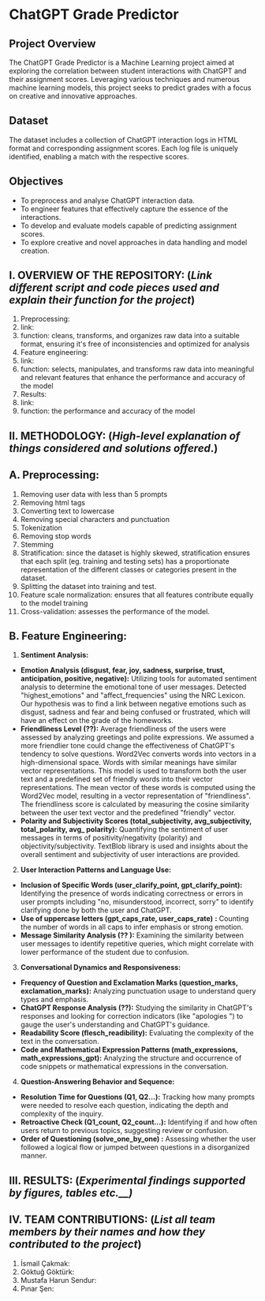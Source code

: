 # ChatGPT Grade Predictor

## Project Overview
The ChatGPT Grade Predictor is a Machine Learning project aimed at exploring the correlation between student interactions with ChatGPT and their assignment scores. Leveraging various techniques and numerous machine learning models, this project seeks to predict grades with a focus on creative and innovative approaches.

## Dataset
The dataset includes a collection of ChatGPT interaction logs in HTML format and corresponding assignment scores. Each log file is uniquely identified, enabling a match with the respective scores.

## Objectives
- To preprocess and analyse ChatGPT interaction data.
- To engineer features that effectively capture the essence of the interactions.
- To develop and evaluate models capable of predicting assignment scores.
- To explore creative and novel approaches in data handling and model creation.

## I. OVERVIEW OF THE REPOSITORY: (_Link different script and code pieces used and explain their function for the project_)

1. Preprocessing:
  1. link:
  2. function: cleans, transforms, and organizes raw data into a suitable format, ensuring it's free of inconsistencies and optimized for analysis
2. Feature engineering:
  1. link:
  2. function: selects, manipulates, and transforms raw data into meaningful and relevant features that enhance the performance and accuracy of the model
3. Results:
  1. link:
  2. function: the performance and accuracy of the model

## II. METHODOLOGY: (_High-level explanation of things considered and solutions offered_.)

## A. Preprocessing:

1. Removing user data with less than 5 prompts
2. Removing html tags
3. Converting text to lowercase
4. Removing special characters and punctuation
5. Tokenization
6. Removing stop words
7. Stemming
8. Stratification: since the dataset is highly skewed, stratification ensures that each split (eg. training and testing sets) has a proportionate representation of the different classes or categories present in the dataset.
9. Splitting the dataset into training and test.
10. Feature scale normalization: ensures that all features contribute equally to the model training
11. Cross-validation: assesses the performance of the model.

## B. Feature Engineering:

1. **Sentiment Analysis:**

- **Emotion Analysis (disgust, fear, joy, sadness, surprise, trust, anticipation, positive, negative):** Utilizing tools for automated sentiment analysis to determine the emotional tone of user messages. Detected "highest\_emotions" and "affect\_frequencies" using the NRC Lexicon. Our hypothesis was to find a link between negative emotions such as disgust, sadness and fear and being confused or frustrated, which will have an effect on the grade of the homeworks.
- **Friendliness Level (??):** Average friendliness of the users were assessed by analyzing greetings and polite expressions. We assumed a more friendlier tone could change the effectiveness of ChatGPT's tendency to solve questions. Word2Vec converts words into vectors in a high-dimensional space. Words with similar meanings have similar vector representations. This model is used to transform both the user text and a predefined set of friendly words into their vector representations. The mean vector of these words is computed using the Word2Vec model, resulting in a vector representation of "friendliness". The friendliness score is calculated by measuring the cosine similarity between the user text vector and the predefined "friendly" vector.
- **Polarity and Subjectivity Scores (total\_subjectivity, avg\_subjectivity, total\_polarity, avg\_ polarity):** Quantifying the sentiment of user messages in terms of positivity/negativity (polarity) and objectivity/subjectivity. TextBlob library is used and insights about the overall sentiment and subjectivity of user interactions are provided.

2. **User Interaction Patterns and Language Use:**

- **Inclusion of Specific Words (user\_clarify\_point, gpt\_clarify\_point):** Identifying the presence of words indicating correctness or errors in user prompts including "no, misunderstood, incorrect, sorry" to identify clarifying done by both the user and ChatGPT.
- **Use of uppercase letters (gpt\_caps\_rate, user\_caps\_rate)**  **:** Counting the number of words in all caps to infer emphasis or strong emotion.
- **Message Similarity Analysis (?? ):** Examining the similarity between user messages to identify repetitive queries, which might correlate with lower performance of the student due to confusion.

3. **Conversational Dynamics and Responsiveness:**

- **Frequency of Question and Exclamation Marks (question\_marks, exclamation\_marks):** Analyzing punctuation usage to understand query types and emphasis.
- **ChatGPT Response Analysis (??):** Studying the similarity in ChatGPT's responses and looking for correction indicators (like "apologies ") to gauge the user's understanding and ChatGPT's guidance.
- **Readability Score (flesch\_readibility):** Evaluating the complexity of the text in the conversation.
- **Code and Mathematical Expression Patterns (math\_expressions, math\_expressions\_gpt):** Analyzing the structure and occurrence of code snippets or mathematical expressions in the conversation.

4. **Question-Answering Behavior and Sequence:**

- **Resolution Time for Questions (Q1, Q2…):** Tracking how many prompts were needed to resolve each question, indicating the depth and complexity of the inquiry.
- **Retroactive Check (Q1\_count, Q2\_count…):** Identifying if and how often users return to previous topics, suggesting review or confusion.
- **Order of Questioning (solve\_one\_by\_one) :** Assessing whether the user followed a logical flow or jumped between questions in a disorganized manner.

## III. RESULTS: (_Experimental findings supported by figures, tables etc.__)_

## IV. TEAM CONTRIBUTIONS: (_List all team members by their names and how they contributed to the project_)

1. İsmail Çakmak:
2. Göktuğ Göktürk:
3. Mustafa Harun Sendur:
4. Pınar Şen:
